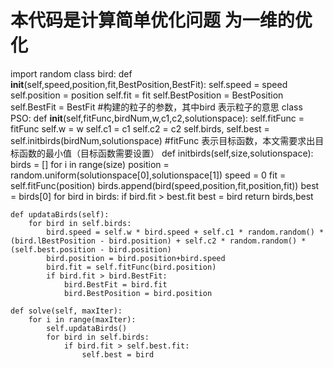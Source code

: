 # 本代码是计算简单优化问题 为一维的优化
import random
class bird:
    def __init__(self,speed,position,fit,BestPosition,BestFit):
        self.speed = speed
        self.position = position
        self.fit = fit
        self.BestPosition = BestPosition
        self.BestFit = BestFit
#构建的粒子的参数，其中bird 表示粒子的意思
class PSO:
    def __init__(self,fitFunc,birdNum,w,c1,c2,solutionspace):
        self.fitFunc = fitFunc
        self.w = w
        self.c1 = c1
        self.c2 = c2
        self.birds, self.best = self.initbirds(birdNum,solutionspace)
#fitFunc 表示目标函数，本文需要求出目标函数的最小值（目标函数需要设置）
    def initbirds(self,size,solutionspace):
        birds = []
        for i in range(size)
            position = random.uniform(solutionspace[0],solutionspace[1])
            speed = 0
            fit = self.fitFunc(position)
            birds.append(bird(speed,position,fit,position,fit))
            best = birds[0]
        for bird in birds:
            if bird.fit > best.fit
                    best = bird
        return birds,best

    def updataBirds(self):
        for bird in self.birds:
            bird.speed = self.w * bird.speed + self.c1 * random.random() * (bird.lBestPosition - bird.position) + self.c2 * random.random() * (self.best.position - bird.position)
            bird.position = bird.position+bird.speed
            bird.fit = self.fitFunc(bird.position)
            if bird.fit > bird.BestFit:
                bird.BestFit = bird.fit
                bird.BestPosition = bird.position

    def solve(self, maxIter):
        for i in range(maxIter):
            self.updataBirds()
            for bird in self.birds:
                if bird.fit > self.best.fit:
                    self.best = bird
